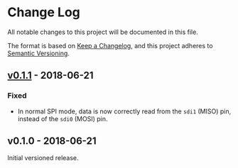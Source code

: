 # Change Log

All notable changes to this project will be documented in this file.

The format is based on [Keep a Changelog](http://keepachangelog.com/), and this project adheres to
[Semantic Versioning](http://semver.org).

## [v0.1.1] - 2018-06-21

### Fixed

- In normal SPI mode, data is now correctly read from the `sdi1` (MISO) pin, instead of the `sdi0`
  (MOSI) pin.

## v0.1.0 - 2018-06-21

Initial versioned release.

[v0.1.1]: https://github.com/pulp-platform/axi_spi_master/compare/v0.1.0...v0.1.1

